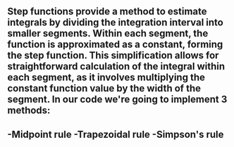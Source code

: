 Step functions provide a method to estimate integrals by dividing the integration interval into smaller segments. Within each segment, 
the function is approximated as a constant, forming the step function. This simplification allows for straightforward calculation of the integral within each segment,
as it involves multiplying the constant function value by the width of the segment.
In our code we're going to implement 3 methods: 
-
-Midpoint rule
-Trapezoidal rule
-Simpson's rule
-
